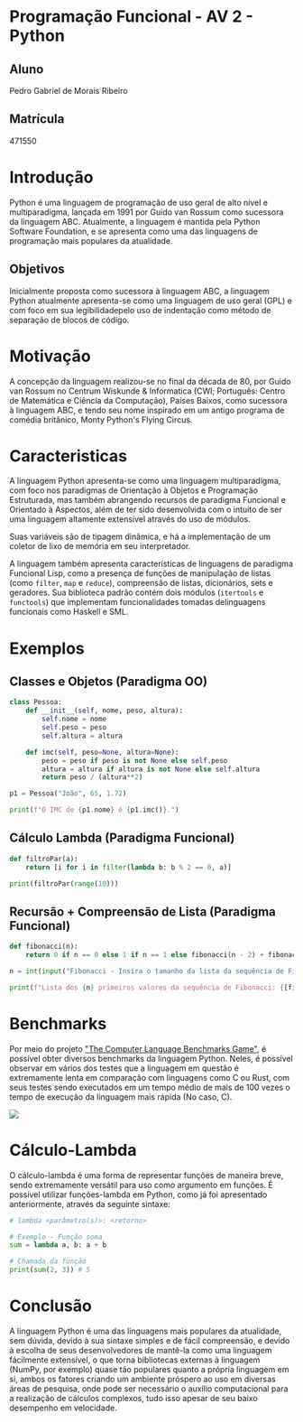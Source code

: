 # Programação Funcional - AV 2 - Python

## Aluno

Pedro Gabriel de Morais Ribeiro

## Matrícula

471550

# Introdução

Python é uma linguagem de programação de uso geral de alto nível e multiparadigma, lançada em 1991 por Guido van Rossum como sucessora da linguagem ABC. Atualmente, a linguagem é mantida pela Python Software Foundation, e se apresenta como uma das linguagens de programação mais populares da atualidade.

## Objetivos

Inicialmente proposta como sucessora à linguagem ABC, a linguagem Python atualmente apresenta-se como uma linguagem de uso geral (GPL) e com foco em sua legibilidadepelo uso de indentação como método de separação de blocos de código.

# Motivação

A concepção da linguagem realizou-se no final da década de 80, por Guido van Rossum no Centrum Wiskunde & Informatica (CWI; Português: Centro de Matemática e Ciência da Computação), Países Baixos, como sucessora à linguagem ABC, e tendo seu nome inspirado em um antigo programa de comédia britânico, Monty Python's Flying Circus.

# Caracteristicas

A linguagem Python apresenta-se como uma linguagem multiparadigma, com foco nos paradigmas de Orientação à Objetos e Programação Estruturada, mas também abrangendo recursos de paradigma Funcional e Orientado à Aspectos, além de ter sido desenvolvida com o intuito de ser uma linguagem altamente extensível através do uso de módulos.

Suas variáveis são de tipagem dinâmica, e há a implementação de um coletor de lixo de memória em seu interpretador.

A linguagem também apresenta características de linguagens de paradigma Funcional Lisp, como a presença de funções de manipulação de listas (como `filter`, `map` e `reduce`), compreensão de listas, dicionários, sets e geradores. Sua biblioteca padrão contém dois módulos (`itertools` e `functools`) que implementam funcionalidades tomadas delinguagens funcionais como Haskell e SML.

# Exemplos

## Classes e Objetos (Paradigma OO)

```python
class Pessoa:
    def __init__(self, nome, peso, altura):
        self.nome = nome
        self.peso = peso
        self.altura = altura

    def imc(self, peso=None, altura=None):
        peso = peso if peso is not None else self.peso
        altura = altura if altura is not None else self.altura
        return peso / (altura**2)

p1 = Pessoa("João", 65, 1.72)

print(f"O IMC de {p1.nome} é {p1.imc()}.")
```

## Cálculo Lambda (Paradigma Funcional)

```python
def filtroPar(a):
    return [i for i in filter(lambda b: b % 2 == 0, a)]

print(filtroPar(range(10)))
```

## Recursão + Compreensão de Lista (Paradigma Funcional)

```python
def fibonacci(n):
    return 0 if n == 0 else 1 if n == 1 else fibonacci(n - 2) + fibonacci(n - 1)

n = int(input("Fibonacci - Insira o tamanho da lista da sequência de Fibonacci à ser gerada: "))

print(f"Lista dos {n} primeiros valores da sequência de Fibonacci: {[fibonacci(i) for i in range(n)]}")
```

# Benchmarks

Por meio do projeto ["The Computer Language Benchmarks Game"](https://benchmarksgame-team.pages.debian.net/benchmarksgame), é possível obter diversos benchmarks da linguagem Python. Neles, é possível observar em vários dos testes que a linguagem em questão é extremamente lenta em comparação com linguagens como C ou Rust, com seus testes sendo executados em um tempo médio de mais de 100 vezes o tempo de execução da linguagem mais rápida (No caso, C).

![](https://benchmarksgame-team.pages.debian.net/benchmarksgame/download/fastest-more-elapsed.svg)

# Cálculo-Lambda

O cálculo-lambda é uma forma de representar funções de maneira breve, sendo extremamente versátil para uso como argumento em funções. É possível utilizar funções-lambda em Python, como já foi apresentado anteriormente, através da seguinte sintaxe:

```python
# lambda <parâmetro(s)>: <retorno>

# Exemplo - Função soma
sum = lambda a, b: a + b

# Chamada da função
print(sum(2, 3)) # 5
```

# Conclusão

A linguagem Python é uma das linguagens mais populares da atualidade, sem dúvida, devido à sua sintaxe simples e de fácil compreensão, e devido à escolha de seus desenvolvedores de mantê-la como uma linguagem fácilmente extensível, o que torna bibliotecas externas à linguagem (NumPy, por exemplo) quase tão populares quanto a própria linguagem em si, ambos os fatores criando um ambiente próspero ao uso em diversas áreas de pesquisa, onde pode ser necessário o auxílio computacional para a realização de cálculos complexos, tudo isso apesar de seu baixo desempenho em velocidade.
